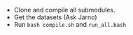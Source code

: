 * Clone and compile all submodules.
* Get the datasets (Ask Jarno)
* Run `bash compile.sh` and `run_all.bash`
